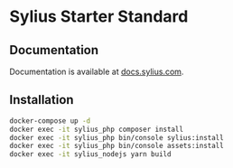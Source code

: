 Sylius Starter Standard
=======================

Documentation
-------------

Documentation is available at [docs.sylius.com](http://docs.sylius.com).

Installation
------------

```bash
docker-compose up -d
docker exec -it sylius_php composer install
docker exec -it sylius_php bin/console sylius:install
docker exec -it sylius_php bin/console assets:install
docker exec -it sylius_nodejs yarn build
```

